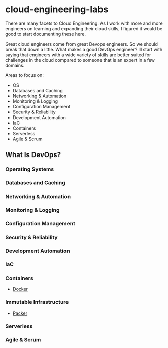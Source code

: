 # cloud-engineering-labs

There are many facets to Cloud Engineering. As I work with more and more engineers on learning and expanding their cloud skills, I figured it would be good to start documenting these here.

Great cloud engineers come from great Devops engineers. So we should break that down a little. What makes a good DevOps engineer? Ill start with saying that engineers with a wide variety of skills are better suited for challenges in the cloud compared to someone that is an expert in a few domains.

Areas to focus on:

- OS
- Databases and Caching
- Networking & Automation
- Monitoring & Logging
- Configuration Management
- Security & Reliability
- Development Automation
- IaC
- Containers
- Serverless
- Agile & Scrum

## What Is DevOps?

### Operating Systems

### Databases and Caching

### Networking & Automation

### Monitoring & Logging

### Configuration Management

### Security & Reliability

### Development Automation

### IaC

### Containers

- [Docker](./docker/docker-100.md)

### Immutable Infrastructure

- [Packer](./packer/Packer.md)

### Serverless

### Agile & Scrum
